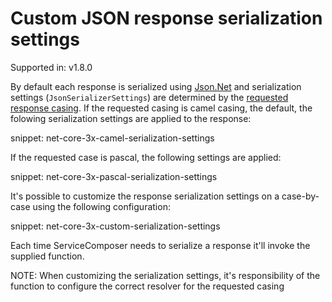 # Custom JSON response serialization settings

Supported in: v1.8.0

By default each response is serialized using [Json.Net](https://www.newtonsoft.com/json/help/html/Introduction.htm) and serialization settings (`JsonSerializerSettings`) are determined by the [requested response casing](response-serialization-casing.source.md). If the requested casing is camel casing, the default, the folowing serialization settings are applied to the response:

snippet: net-core-3x-camel-serialization-settings

If the requested case is pascal, the following settings are applied:

snippet: net-core-3x-pascal-serialization-settings

It's possible to customize the response serialization settings on a case-by-case using the following configuration:

snippet: net-core-3x-custom-serialization-settings

Each time ServiceComposer needs to serialize a response it'll invoke the supplied function.

NOTE:
When customizing the serialization settings, it's responsibility of the function to configure the correct resolver for the requested casing
